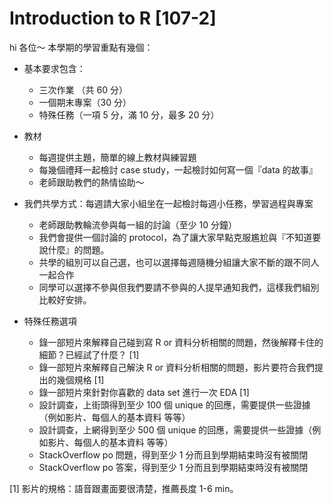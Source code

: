 # Introduction to R [107-2]

hi 各位～
本學期的學習重點有幾個：

* 基本要求包含：
  * 三次作業 （共 60 分）
  * 一個期末專案（30 分）
  * 特殊任務（一項 5 分，滿 10 分，最多 20 分）
* 教材
  * 每週提供主題，簡單的線上教材與練習題
  * 每幾個禮拜一起檢討 case study，一起檢討如何寫一個『data 的故事』
  * 老師跟助教們的熱情協助～
* 我們共學方式：每週請大家小組坐在一起檢討每週小任務，學習過程與專案
  * 老師跟助教輪流參與每一組的討論（至少 10 分鐘）
  * 我們會提供一個討論的 protocol，為了讓大家早點克服尷尬與『不知道要說什麼』的問題。
  * 共學的組別可以自己選，也可以選擇每週隨機分組讓大家不斷的跟不同人一起合作
  * 同學可以選擇不參與但我們要請不參與的人提早通知我們，這樣我們組別比較好安排。


* 特殊任務選項
  * 錄一部短片來解釋自己碰到寫 R or 資料分析相關的問題，然後解釋卡住的細節？已經試了什麼？ [1]
  * 錄一部短片來解釋自己解決 R or 資料分析相關的問題，影片要符合我們提出的幾個規格 [1]
  * 錄一部短片來針對你喜歡的 data set 進行一次 EDA [1]
  * 設計調查，上街頭得到至少 100 個 unique 的回應，需要提供一些證據（例如影片、每個人的基本資料 等等）
  * 設計調查，上網得到至少 500 個 unique 的回應，需要提供一些證據（例如影片、每個人的基本資料 等等）
  * StackOverflow po 問題，得到至少 1 分而且到學期結束時沒有被關閉
  * StackOverflow po 答案，得到至少 1 分而且到學期結束時沒有被關閉

[1] 影片的規格：語音跟畫面要很清楚，推薦長度 1-6 min。

